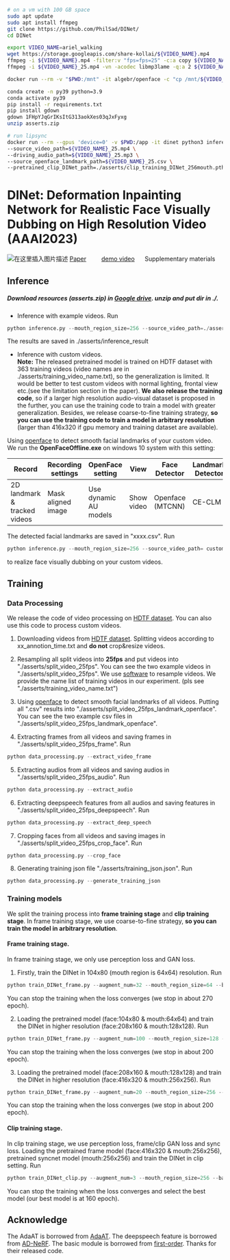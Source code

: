 ```bash
# on a vm with 100 GB space
sudo apt update
sudo apt install ffmpeg
git clone https://github.com/PhilSad/DINet/
cd DINet

export VIDEO_NAME=ariel_walking
wget https://storage.googleapis.com/share-kollai/${VIDEO_NAME}.mp4
ffmpeg -i ${VIDEO_NAME}.mp4 -filter:v "fps=fps=25" -c:a copy ${VIDEO_NAME}_25.mp4
ffmpeg -i ${VIDEO_NAME}_25.mp4 -vn -acodec libmp3lame -q:a 2 ${VIDEO_NAME}_25.mp3

docker run --rm -v "$PWD:/mnt" -it algebr/openface -c "cp /mnt/${VIDEO_NAME}_25.mp4 /tmp/video.mp4 && build/bin/FeatureExtraction -f /tmp/video.mp4 -2Dfp -out_dir /tmp && cp /tmp/video.csv /mnt/${VIDEO_NAME}_25.csv"

conda create -n py39 python=3.9
conda activate py39
pip install -r requirements.txt
pip install gdown
gdown 1FHpYJqGrIKsItG313aokXes03qJxFyxg
unzip asserts.zip

# run lipsync
docker run --rm --gpus 'device=0' -v $PWD:/app -it dinet python3 inference.py --mouth_region_size=256 \
--source_video_path=${VIDEO_NAME}_25.mp4 \
--driving_audio_path=${VIDEO_NAME}_25.mp3 \
--source_openface_landmark_path=${VIDEO_NAME}_25.csv \
--pretrained_clip_DINet_path=./asserts/clip_training_DINet_256mouth.pth  

```


# DINet: Deformation Inpainting Network for Realistic Face Visually Dubbing on High Resolution Video (AAAI2023)
![在这里插入图片描述](https://img-blog.csdnimg.cn/178c6b3ec0074af7a2dcc9ef26450e75.png)
[Paper](https://fuxivirtualhuman.github.io/pdf/AAAI2023_FaceDubbing.pdf) &nbsp;&nbsp;&nbsp;&nbsp;&nbsp;&nbsp;&nbsp;     [demo video](https://www.youtube.com/watch?v=UU344T-9h7M&t=6s)  &nbsp;&nbsp;&nbsp;&nbsp; Supplementary materials

## Inference
##### Download resources (asserts.zip) in [Google drive](https://drive.google.com/drive/folders/1rPtOo9Uuhc59YfFVv4gBmkh0_oG0nCQb?usp=share_link). unzip and put dir in ./.
+  Inference with example videos.  Run 
  ```python 
python inference.py --mouth_region_size=256 --source_video_path=./asserts/examples/testxxx.mp4 --source_openface_landmark_path=./asserts/examples/testxxx.csv --driving_audio_path=./asserts/examples/driving_audio_xxx.wav --pretrained_clip_DINet_path=./asserts/clip_training_DINet_256mouth.pth  
```
The results are saved in ./asserts/inference_result

+  Inference with custom videos.  
**Note:** The released pretrained model is trained on HDTF dataset with 363 training videos (video names are in ./asserts/training_video_name.txt), so the generalization is limited. It would be better to test custom videos with normal lighting, frontal view etc.(see the limitation section in the paper).  **We also release the training code**, so if a larger high resolution audio-visual dataset is proposed in the further, you can use the training code to train a model with greater generalization. Besides, we release coarse-to-fine training strategy, **so you can use the training code to train a model in arbitrary resolution** (larger than 416x320 if gpu memory and training dataset are available).

Using [openface](https://github.com/TadasBaltrusaitis/OpenFace) to detect smooth facial landmarks of your custom video. We run the **OpenFaceOffline.exe** on windows 10 system with this setting:
  
| Record | Recording settings |  OpenFace setting | View | Face Detector | Landmark Detector |
|--|--|--|--|--|--|
| 2D landmark & tracked videos | Mask aligned image | Use dynamic AU models | Show video  | Openface (MTCNN)| CE-CLM |

The detected facial landmarks are saved in "xxxx.csv". Run 
  ```python 
python inference.py --mouth_region_size=256 --source_video_path= custom video path --source_openface_landmark_path=  detected landmark path --driving_audio_path= driving audio path --pretrained_clip_DINet_path=./asserts/clip_training_DINet_256mouth.pth  
```
to realize face visually dubbing on your custom videos.
## Training
### Data Processing
We release the code of video processing on [HDTF dataset](https://github.com/MRzzm/HDTF). You can also use this code to process custom videos.

 1. Downloading videos from [HDTF dataset](https://github.com/MRzzm/HDTF). Splitting videos according to xx_annotion_time.txt and **do not** crop&resize videos.
 2. Resampling all split videos into **25fps** and put videos into "./asserts/split_video_25fps". You can see the two example videos in "./asserts/split_video_25fps". We use [software](http://www.pcfreetime.com/formatfactory/cn/index.html) to resample videos. We provide the name list of training videos in  our experiment. (pls see "./asserts/training_video_name.txt")
 3. Using [openface](https://github.com/TadasBaltrusaitis/OpenFace) to detect smooth facial landmarks of all videos. Putting all ".csv" results into "./asserts/split_video_25fps_landmark_openface". You can see the two example csv files in "./asserts/split_video_25fps_landmark_openface".

 4. Extracting frames from all videos and saving frames in "./asserts/split_video_25fps_frame". Run 
```python 
python data_processing.py --extract_video_frame
```
 5. Extracting audios from all videos and saving audios in "./asserts/split_video_25fps_audio". Run 
 ```python 
python data_processing.py --extract_audio
```
 6. Extracting deepspeech features from all audios and saving features in "./asserts/split_video_25fps_deepspeech". Run 
  ```python 
python data_processing.py --extract_deep_speech
```
 7.  Cropping faces from all videos and saving images in "./asserts/split_video_25fps_crop_face". Run
   ```python 
python data_processing.py --crop_face
```
 8. Generating training json file "./asserts/training_json.json". Run
   ```python 
python data_processing.py --generate_training_json
```

### Training models
We split the training process into **frame training stage** and **clip training stage**. In frame training stage, we use coarse-to-fine strategy, **so you can train the model in arbitrary resolution**.

#### Frame training stage.
In frame training stage, we only use perception loss and GAN loss.

 1. Firstly, train the DINet in 104x80 (mouth region is 64x64) resolution. Run 
   ```python 
python train_DINet_frame.py --augment_num=32 --mouth_region_size=64 --batch_size=24 --result_path=./asserts/training_model_weight/frame_training_64
```
You can stop the training when the loss converges (we stop in about 270 epoch).

 2. Loading the pretrained model (face:104x80 & mouth:64x64) and train the DINet in higher resolution (face:208x160 & mouth:128x128). Run
   ```python 
python train_DINet_frame.py --augment_num=100 --mouth_region_size=128 --batch_size=80 --coarse2fine --coarse_model_path=./asserts/training_model_weight/frame_training_64/xxxxxx.pth --result_path=./asserts/training_model_weight/frame_training_128
```
You can stop the training when the loss converges (we stop in about 200 epoch).

 3. Loading the pretrained model (face:208x160 & mouth:128x128) and train the DINet in higher resolution (face:416x320 & mouth:256x256). Run
   ```python 
python train_DINet_frame.py --augment_num=20 --mouth_region_size=256 --batch_size=12 --coarse2fine --coarse_model_path=./asserts/training_model_weight/frame_training_128/xxxxxx.pth --result_path=./asserts/training_model_weight/frame_training_256
```
You can stop the training when the loss converges (we stop in about 200 epoch).

#### Clip training stage.
In clip training stage, we use perception loss, frame/clip GAN loss and sync loss. Loading the pretrained frame model (face:416x320 & mouth:256x256), pretrained syncnet model (mouth:256x256) and train the DINet in clip setting. Run
   ```python 
python train_DINet_clip.py --augment_num=3 --mouth_region_size=256 --batch_size=3 --pretrained_syncnet_path=./asserts/syncnet_256mouth.pth --pretrained_frame_DINet_path=./asserts/training_model_weight/frame_training_256/xxxxx.pth --result_path=./asserts/training_model_weight/clip_training_256
```
You can stop the training when the loss converges and select the best model (our best model is at 160 epoch).

## Acknowledge
The AdaAT is borrowed from [AdaAT](https://github.com/MRzzm/AdaAT). The deepspeech feature is borrowed from [AD-NeRF](https://github.com/YudongGuo/AD-NeRF). The basic module is borrowed from [first-order](https://github.com/AliaksandrSiarohin/first-order-model). Thanks for their released code.
